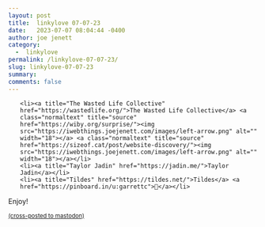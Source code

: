 ```yaml
---
layout: post
title:  linkylove 07-07-23
date:   2023-07-07 08:04:44 -0400
author: joe jenett
category:
  -  linkylove
permalink: /linkylove-07-07-23/
slug: linkylove-07-07-23
summary: 
comments: false
---
```

<ul class="linkylove">
	
	<li><a title="The Wasted Life Collective" href="https://wastedlife.org/">The Wasted Life Collective</a> <a class="normaltext" title="source" href="https://wiby.org/surprise/"><img src="https://iwebthings.joejenett.com/images/left-arrow.png" alt="" width="18"></a> <a class="normaltext" title="source" href="https://sizeof.cat/post/website-discovery/"><img src="https://iwebthings.joejenett.com/images/left-arrow.png" alt="" width="18"></a></li>
	<li><a title="Taylor Jadin" href="https://jadin.me/">Taylor Jadin</a></li>
	<li><a title="Tildes" href="https://tildes.net/">Tildes</a> <a href="https://pinboard.in/u:garrettc">📌</a></li>
</ul>
<p>Enjoy!</p>
<a href="https://brid.gy/publish/mastodon"><small>(cross-posted to mastodon)</small></a>